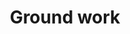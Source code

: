 ---
id_key: b
image: image_00002.jpg
thumbnail: thumb_image_00002.jpg
title: Ground work
dimensions: 'Dimensions variable  '
medium: PO  wder paint sprinkled on concrete floor
work-year: '1990'
artist: Lawanda Valderas  
notes: explicit and implicit layers
galleries: orange
permalink: "/works/b.html"
layout: single-work
---